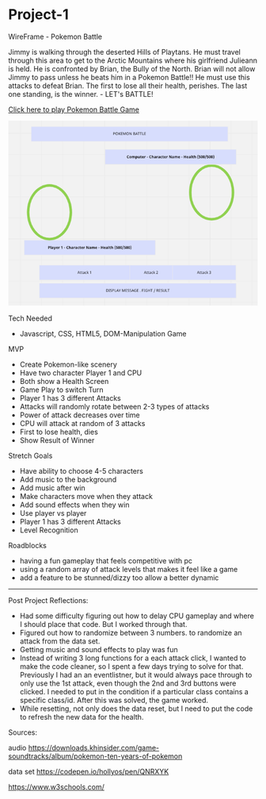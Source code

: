 # Project-1

WireFrame - Pokemon Battle

Jimmy is walking through the deserted Hills of Playtans.  He must travel through this area to get to the Arctic Mountains where his girlfriend Julieann is held.  He is confronted by Brian, the Bully of the North.  Brian will not allow Jimmy to pass unless he beats him in a Pokemon Battle!! He must use this attacks to defeat Brian.  The first to lose all their health, perishes.  The last one standing, is the winner. - LET's BATTLE!

[Click here to play Pokemon Battle Game](https://prijacash.github.io/Project-1/) 

![wireframe](/media/pokemon_wireframe.png)


Tech Needed
- Javascript, CSS, HTML5, DOM-Manipulation Game

MVP
- Create Pokemon-like scenery
- Have two character Player 1 and CPU
- Both show a Health Screen
- Game Play to switch Turn
- Player 1 has 3 different Attacks
- Attacks will randomly rotate between 2-3 types of attacks
- Power of attack decreases over time
- CPU will attack at random of 3 attacks 
- First to lose health, dies
- Show Result of Winner


Stretch Goals
- Have ability to choose 4-5 characters
- Add music to the background
- Add music after win
- Make characters move when they attack
- Add sound effects when they win
- Use player vs player
- Player 1 has 3 different Attacks
- Level Recognition

Roadblocks 
- having a fun gameplay that feels competitive with pc
- using a random array of attack levels that makes it feel like a game
- add a feature to be stunned/dizzy too allow a better dynamic 

-----------------
Post Project Reflections:
- Had some difficulty figuring out how to delay CPU gameplay and where I should place that code. But I worked through that. 
- Figured out how to randomize between 3 numbers. to randomize an attack from the data set.
- Getting music and sound effects to play was fun
- Instead of writing 3 long functions for a each attack click, I wanted to make the code cleaner, so I spent a few days trying to solve for that.  Previously I had an an eventlistner, but it would always pace through to only use the 1st attack, even though the 2nd and 3rd buttons were clicked.  I needed to put in the condition if a particular class contains a specific class/id.  After this was solved, the game worked.
- While resetting, not only does the data reset, but I need to put the code to refresh the new data for the health.

Sources:

audio
https://downloads.khinsider.com/game-soundtracks/album/pokemon-ten-years-of-pokemon

data set
https://codepen.io/hollyos/pen/QNRXYK


https://www.w3schools.com/